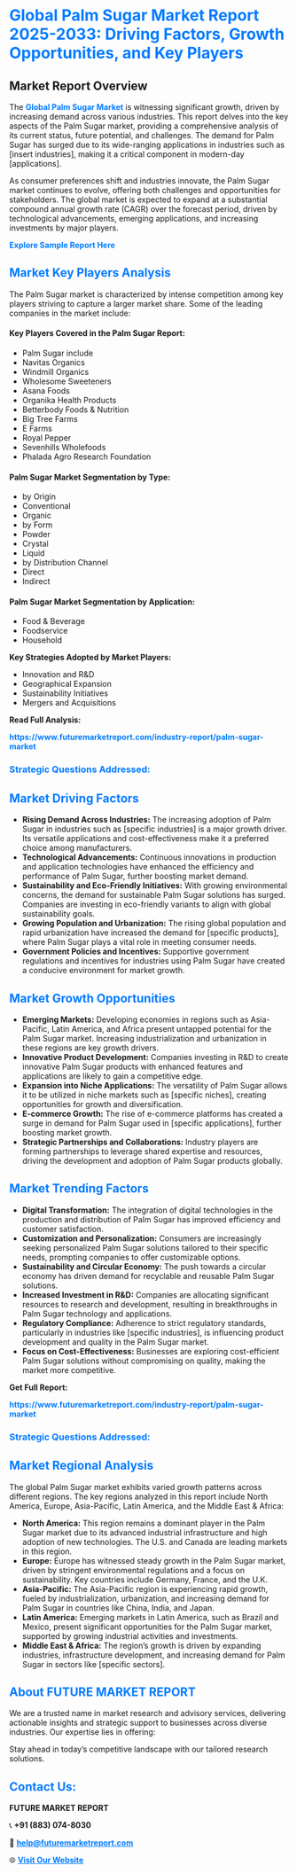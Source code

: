 <h1 style="color: #007BFF;">Global Palm Sugar Market Report 2025-2033: Driving Factors, Growth Opportunities, and Key Players</h1>

<section id="overview">
<h2>Market Report Overview</h2>
<p>The <a href="https://www.futuremarketreport.com/industry-report/palm-sugar-market" style="color: #007BFF; text-decoration: none;"><strong>Global Palm Sugar Market</strong></a> is witnessing significant growth, driven by increasing demand across various industries. This report delves into the key aspects of the Palm Sugar market, providing a comprehensive analysis of its current status, future potential, and challenges. The demand for Palm Sugar has surged due to its wide-ranging applications in industries such as [insert industries], making it a critical component in modern-day [applications].</p>
<p>As consumer preferences shift and industries innovate, the Palm Sugar market continues to evolve, offering both challenges and opportunities for stakeholders. The global market is expected to expand at a substantial compound annual growth rate (CAGR) over the forecast period, driven by technological advancements, emerging applications, and increasing investments by major players.</p>
</section>

<section id="overview">
<p><a href="https://www.futuremarketreport.com/request-sample/reportId=101559" style="color: #007BFF; text-decoration: none;"><strong>Explore Sample Report Here</strong></a></p>
</section>

<section id="key-players">
<h2 style="color: #007BFF;">Market Key Players Analysis</h2>
<p>The Palm Sugar market is characterized by intense competition among key players striving to capture a larger market share. Some of the leading companies in the market include:</p>
<h4>Key Players Covered in the Palm Sugar Report:</h4>
<ul><li>Palm Sugar include</li><li>Navitas Organics</li><li>Windmill Organics</li><li>Wholesome Sweeteners</li><li>Asana Foods</li><li>Organika Health Products</li><li>Betterbody Foods &amp; Nutrition</li><li>Big Tree Farms</li><li>E Farms</li><li>Royal Pepper</li><li>Sevenhills Wholefoods</li><li>Phalada Agro Research Foundation</li></ul>
<h4>Palm Sugar Market Segmentation by Type:</h4>
<ul><li>by Origin</li><li>Conventional</li><li>Organic</li><li>by Form</li><li>Powder</li><li>Crystal</li><li>Liquid</li><li>by Distribution Channel</li><li>Direct</li><li>Indirect</li></ul>

<h4>Palm Sugar Market Segmentation by Application:</h4>
<ul><li>Food &amp; Beverage</li><li>Foodservice</li><li>Household</li></ul>
<p><strong>Key Strategies Adopted by Market Players:</strong></p>
<ul>
<li>Innovation and R&D</li>
<li>Geographical Expansion</li>
<li>Sustainability Initiatives</li>
<li>Mergers and Acquisitions</li>
</ul>
</section>

<section>
<p><strong>Read Full Analysis: </strong></p><a href="https://www.futuremarketreport.com/industry-report/palm-sugar-market" style="color: #007BFF; text-decoration: none;"><strong>https://www.futuremarketreport.com/industry-report/palm-sugar-market</strong></a>
<h3 style="color: #007BFF;">Strategic Questions Addressed:</h3>
</section>

<section id="driving-factors">
<h2 style="color: #007BFF;">Market Driving Factors</h2>
<ul>
<li><strong>Rising Demand Across Industries:</strong> The increasing adoption of Palm Sugar in industries such as [specific industries] is a major growth driver. Its versatile applications and cost-effectiveness make it a preferred choice among manufacturers.</li>
<li><strong>Technological Advancements:</strong> Continuous innovations in production and application technologies have enhanced the efficiency and performance of Palm Sugar, further boosting market demand.</li>
<li><strong>Sustainability and Eco-Friendly Initiatives:</strong> With growing environmental concerns, the demand for sustainable Palm Sugar solutions has surged. Companies are investing in eco-friendly variants to align with global sustainability goals.</li>
<li><strong>Growing Population and Urbanization:</strong> The rising global population and rapid urbanization have increased the demand for [specific products], where Palm Sugar plays a vital role in meeting consumer needs.</li>
<li><strong>Government Policies and Incentives:</strong> Supportive government regulations and incentives for industries using Palm Sugar have created a conducive environment for market growth.</li>
</ul>
</section>

<section id="growth-opportunities">
<h2 style="color: #007BFF;">Market Growth Opportunities</h2>
<ul>
<li><strong>Emerging Markets:</strong> Developing economies in regions such as Asia-Pacific, Latin America, and Africa present untapped potential for the Palm Sugar market. Increasing industrialization and urbanization in these regions are key growth drivers.</li>
<li><strong>Innovative Product Development:</strong> Companies investing in R&D to create innovative Palm Sugar products with enhanced features and applications are likely to gain a competitive edge.</li>
<li><strong>Expansion into Niche Applications:</strong> The versatility of Palm Sugar allows it to be utilized in niche markets such as [specific niches], creating opportunities for growth and diversification.</li>
<li><strong>E-commerce Growth:</strong> The rise of e-commerce platforms has created a surge in demand for Palm Sugar used in [specific applications], further boosting market growth.</li>
<li><strong>Strategic Partnerships and Collaborations:</strong> Industry players are forming partnerships to leverage shared expertise and resources, driving the development and adoption of Palm Sugar products globally.</li>
</ul>
</section>

<section id="trending-factors">
<h2 style="color: #007BFF;">Market Trending Factors</h2>
<ul>
<li><strong>Digital Transformation:</strong> The integration of digital technologies in the production and distribution of Palm Sugar has improved efficiency and customer satisfaction.</li>
<li><strong>Customization and Personalization:</strong> Consumers are increasingly seeking personalized Palm Sugar solutions tailored to their specific needs, prompting companies to offer customizable options.</li>
<li><strong>Sustainability and Circular Economy:</strong> The push towards a circular economy has driven demand for recyclable and reusable Palm Sugar solutions.</li>
<li><strong>Increased Investment in R&D:</strong> Companies are allocating significant resources to research and development, resulting in breakthroughs in Palm Sugar technology and applications.</li>
<li><strong>Regulatory Compliance:</strong> Adherence to strict regulatory standards, particularly in industries like [specific industries], is influencing product development and quality in the Palm Sugar market.</li>
<li><strong>Focus on Cost-Effectiveness:</strong> Businesses are exploring cost-efficient Palm Sugar solutions without compromising on quality, making the market more competitive.</li>
</ul>
</section>

<section>
<p><strong>Get Full Report: </strong></p><a href="https://www.futuremarketreport.com/industry-report/palm-sugar-market" style="color: #007BFF; text-decoration: none;"><strong>https://www.futuremarketreport.com/industry-report/palm-sugar-market</strong></a>
<h3 style="color: #007BFF;">Strategic Questions Addressed:</h3>
</section>


<section id="regional-analysis">
<h2 style="color: #007BFF;">Market Regional Analysis</h2>
<p>The global Palm Sugar market exhibits varied growth patterns across different regions. The key regions analyzed in this report include North America, Europe, Asia-Pacific, Latin America, and the Middle East & Africa:</p>
<ul>
<li><strong>North America:</strong> This region remains a dominant player in the Palm Sugar market due to its advanced industrial infrastructure and high adoption of new technologies. The U.S. and Canada are leading markets in this region.</li>
<li><strong>Europe:</strong> Europe has witnessed steady growth in the Palm Sugar market, driven by stringent environmental regulations and a focus on sustainability. Key countries include Germany, France, and the U.K.</li>
<li><strong>Asia-Pacific:</strong> The Asia-Pacific region is experiencing rapid growth, fueled by industrialization, urbanization, and increasing demand for Palm Sugar in countries like China, India, and Japan.</li>
<li><strong>Latin America:</strong> Emerging markets in Latin America, such as Brazil and Mexico, present significant opportunities for the Palm Sugar market, supported by growing industrial activities and investments.</li>
<li><strong>Middle East & Africa:</strong> The region’s growth is driven by expanding industries, infrastructure development, and increasing demand for Palm Sugar in sectors like [specific sectors].</li>
</ul>
</section>

<footer>
<h2 style="color: #007BFF;">About FUTURE MARKET REPORT</h2>
<p>We are a trusted name in market research and advisory services, delivering actionable insights and strategic support to businesses across diverse industries. Our expertise lies in offering:</p>

<p>Stay ahead in today’s competitive landscape with our tailored research solutions.</p>

<h2 style="color: #007BFF;">Contact Us:</h2>
<p><strong>FUTURE MARKET REPORT</strong></p>
<p>📞 <strong>+91 (883) 074-8030</strong></p>
<p>📧 <strong><a href="mailto:help@futuremarketreport.com" style="color: #007BFF;">help@futuremarketreport.com</a></strong></p>
<p>🌐 <strong><a href="https://www.futuremarketreport.com/" style="color: #007BFF;">Visit Our Website</a></strong></p>
</footer>